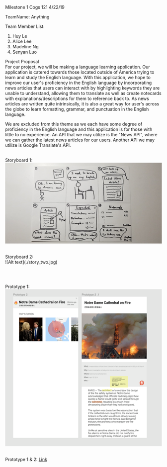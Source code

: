 Milestone 1
Cogs 121
4/22/19

TeamName: Anything

Team Member List:
1) Huy Le
2) Alice Lee
3) Madeline Ng
4) Senyan Luo<br />

Project Proposal<br />
For our project, we will be making a language learning application. Our application is catered towards those located outside of America trying to learn and study the English language. With this application, we hope to improve our user's proficiency in the English language by incorporating news articles that users can interact with by highlighting keywords they are unable to understand, allowing them to translate as well as create notecards with explanations/descriptions for them to reference back to. As news articles are written quite intrinsically, it is also a great way for user's across the globe to learn formatting, grammar, and punctuation in the English language.

We are excluded from this theme as we each have some degree of proficiency in the English language and this application is for those with little to no experience. An API that we may utilize is the "News API", where we can gather the latest news articles for our users. Another API we may utilize is Google Translate's API.<br />
<br />

Storyboard 1:<br />
![Alt text](./story_one.jpg)

<br />
Storyboard 2:<br />
![Alt text](./story_two.jpg)

<br /><br />

Prototype 1:<br />
![Alt text](./proto_two.png)
<br /><br />

Prototype 1 & 2: 
[Link](https://www.figma.com/file/NBGSAbq0rwmtyLwMtjSdDMUj/COGS-121-PROTOTYPE?node-id=0%3A1)
<br /><br />

